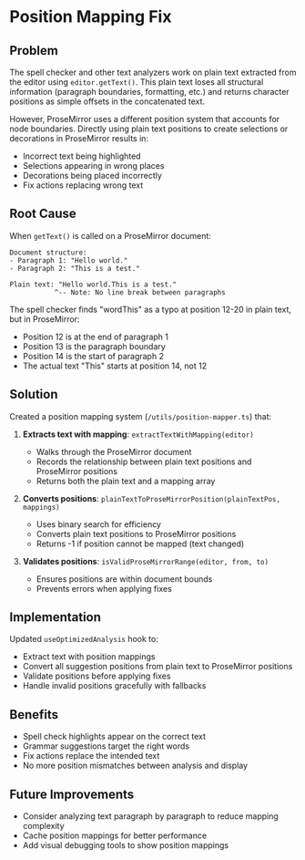 # Position Mapping Fix

## Problem
The spell checker and other text analyzers work on plain text extracted from the editor using `editor.getText()`. This plain text loses all structural information (paragraph boundaries, formatting, etc.) and returns character positions as simple offsets in the concatenated text.

However, ProseMirror uses a different position system that accounts for node boundaries. Directly using plain text positions to create selections or decorations in ProseMirror results in:
- Incorrect text being highlighted
- Selections appearing in wrong places
- Decorations being placed incorrectly
- Fix actions replacing wrong text

## Root Cause
When `getText()` is called on a ProseMirror document:
```
Document structure:
- Paragraph 1: "Hello world."
- Paragraph 2: "This is a test."

Plain text: "Hello world.This is a test."
           ^-- Note: No line break between paragraphs
```

The spell checker finds "wordThis" as a typo at position 12-20 in plain text, but in ProseMirror:
- Position 12 is at the end of paragraph 1
- Position 13 is the paragraph boundary
- Position 14 is the start of paragraph 2
- The actual text "This" starts at position 14, not 12

## Solution
Created a position mapping system (`/utils/position-mapper.ts`) that:

1. **Extracts text with mapping**: `extractTextWithMapping(editor)`
   - Walks through the ProseMirror document
   - Records the relationship between plain text positions and ProseMirror positions
   - Returns both the plain text and a mapping array

2. **Converts positions**: `plainTextToProseMirrorPosition(plainTextPos, mappings)`
   - Uses binary search for efficiency
   - Converts plain text positions to ProseMirror positions
   - Returns -1 if position cannot be mapped (text changed)

3. **Validates positions**: `isValidProseMirrorRange(editor, from, to)`
   - Ensures positions are within document bounds
   - Prevents errors when applying fixes

## Implementation
Updated `useOptimizedAnalysis` hook to:
- Extract text with position mappings
- Convert all suggestion positions from plain text to ProseMirror positions
- Validate positions before applying fixes
- Handle invalid positions gracefully with fallbacks

## Benefits
- Spell check highlights appear on the correct text
- Grammar suggestions target the right words
- Fix actions replace the intended text
- No more position mismatches between analysis and display

## Future Improvements
- Consider analyzing text paragraph by paragraph to reduce mapping complexity
- Cache position mappings for better performance
- Add visual debugging tools to show position mappings